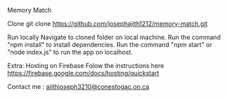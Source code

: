 Memory Match

Clone
git clone https://github.com/josephajith1212/memory-match.git

Run locally
Navigate to cloned folder on local machine.
Run the command "npm install" to install dependencies.
Run the command "npm start" or "node index.js" to run the app on localhost.

Extra: Hosting on Firebase
Folow the instructions here https://firebase.google.com/docs/hosting/quickstart

Contact me : ajithjoseph3210@conestogac.on.ca